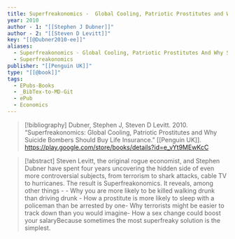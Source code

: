 ```yaml
---
title: Superfreakonomics -  Global Cooling, Patriotic Prostitutes and Why Suicide Bombers Should Buy Life Insurance
year: 2010
author - 1: "[[Stephen J Dubner]]"
author - 2: "[[Steven D Levitt]]"
key: "[[@Dubner2010-ee]]"
aliases:
  - Superfreakonomics - Global Cooling, Patriotic Prostitutes And Why Suicide Bombers Should Buy Life Insurance
  - Superfreakonomics
publisher: "[[Penguin UK]]"
type: "[[@book]]"
tags:
  - EPubs-Books
  - _BibTex-to-MD-Git
  - ePub
  - Economics
---
```


> [!bibliography]
> Dubner, Stephen J, Steven D Levitt. 2010. “Superfreakonomics: Global Cooling, Patriotic Prostitutes and Why Suicide Bombers Should Buy Life Insurance.” [[Penguin UK]]. https://play.google.com/store/books/details?id=e_vYt9MEwKcC

> [!abstract]
> Steven Levitt, the original rogue economist, and Stephen Dubner have spent four years uncovering the hidden side of even more controversial subjects, from terrorism to shark attacks, cable TV to hurricanes. The result is Superfreakonomics. It reveals, among other things -  - Why you are more likely to be killed walking drunk than driving drunk - How a prostitute is more likely to sleep with a policeman than be arrested by one- Why terrorists might be easier to track down than you would imagine- How a sex change could boost your salaryBecause sometimes the most superfreaky solution is the simplest.